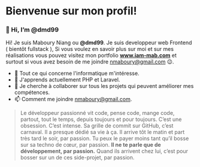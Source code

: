 # Bienvenue sur mon profil!
### 👋 Hi, I’m @dmd99
Hi! Je suis Maboury Niang ou **@dmd99**. Je suis developpeur web Frontend ( bientôt fullstack ), Si vous voulez en savoir plus sur moi et sur mes réalisations vous pouvez visitez mon portfolio **www.iam-mab.com** et surtout si vous avez besoin de me joindre nmaboury@gmail.com 😉.

- 👀 Tout ce qui concerne l'informatique m'intéresse.
 - 🌱 J'apprends actuellement PHP et Laravel.
  - 💞️ Je cherche à collaborer sur tous les projets qui peuvent améliorer mes compétences.
  -  📫 Comment me joindre nmaboury@gmail.com.
> Le développeur passionné vit code, pense code, mange code, partout, tout le temps, depuis toujours et pour toujours. C’est une obsession. C’est intense. Sa grille de commit sur GitHub, c’est carnaval. Il a presque dédié sa vie à ça. Il arrive tôt le matin et part très tard le soir, par passion. Tu peux le payer moins tant qu’il bosse sur sa techno de cœur, par passion. **Il ne te parle que de développement, par passion.** Quand ils arrivent chez lui, c’est pour bosser sur un de ces side-projet, par passion.
